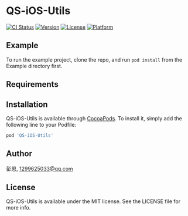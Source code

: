 # QS-iOS-Utils

[![CI Status](https://img.shields.io/travis/彭思/QS-iOS-Utils.svg?style=flat)](https://travis-ci.org/彭思/QS-iOS-Utils)
[![Version](https://img.shields.io/cocoapods/v/QS-iOS-Utils.svg?style=flat)](https://cocoapods.org/pods/QS-iOS-Utils)
[![License](https://img.shields.io/cocoapods/l/QS-iOS-Utils.svg?style=flat)](https://cocoapods.org/pods/QS-iOS-Utils)
[![Platform](https://img.shields.io/cocoapods/p/QS-iOS-Utils.svg?style=flat)](https://cocoapods.org/pods/QS-iOS-Utils)

## Example

To run the example project, clone the repo, and run `pod install` from the Example directory first.

## Requirements

## Installation

QS-iOS-Utils is available through [CocoaPods](https://cocoapods.org). To install
it, simply add the following line to your Podfile:

```ruby
pod 'QS-iOS-Utils'
```

## Author

彭思, 1299625033@qq.com

## License

QS-iOS-Utils is available under the MIT license. See the LICENSE file for more info.
